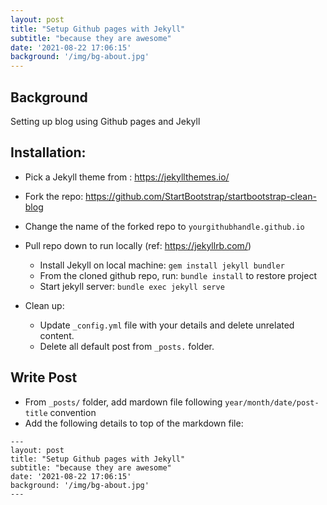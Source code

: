 ```yaml
---
layout: post
title: "Setup Github pages with Jekyll"
subtitle: "because they are awesome"
date: '2021-08-22 17:06:15'
background: '/img/bg-about.jpg'
---
```


## Background
Setting up blog using Github pages and Jekyll

## Installation:
* Pick a Jekyll theme from :  <https://jekyllthemes.io/>
* Fork the repo:  <https://github.com/StartBootstrap/startbootstrap-clean-blog>
* Change the name of the forked repo to `yourgithubhandle.github.io`
* Pull repo down to run locally (ref: <https://jekyllrb.com/>)
  * Install Jekyll on local machine: `gem install jekyll bundler`
  * From the cloned github repo, run:  `bundle install` to restore project
  * Start jekyll server: `bundle exec jekyll serve` 

* Clean up:
  * Update `_config.yml` file with your details and delete unrelated content.
  * Delete all default post from `_posts.` folder.

## Write Post
* From `_posts/` folder, add mardown file following `year/month/date/post-title` convention
* Add the following details to top of the markdown file:
```
---
layout: post
title: "Setup Github pages with Jekyll"
subtitle: "because they are awesome"
date: '2021-08-22 17:06:15'
background: '/img/bg-about.jpg'
---
```